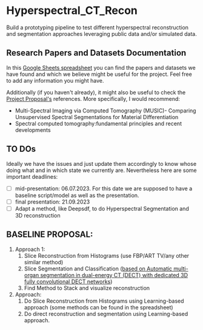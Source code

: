 # Hyperspectral_CT_Recon
Build a prototyping pipeline to test different hyperspectral reconstruction and segmentation approaches leveraging public data and/or simulated data. 

## Research Papers and Datasets Documentation

In this [Google Sheets spreadsheet](https://docs.google.com/spreadsheets/d/1jJbZ0b8knY3XQfHnoKXy_cuw0ZG5uWUUDZ_9mqVxh0Y/edit#gid=0) you can find the papers and datasets we have found and which we believe might be useful for the project. Feel free to add any information you might have.

Additionally (if you haven't already), it might also be useful to check the [Project Proposal's](https://wiki.tum.de/display/mlmi/MLMI+Summer+2023?preview=/1375273096/1474757233/MLMI_Proposal_Hyperspectral%20CT%20Reconstruction.pdf) references. More specifically, I would recommend:
- Multi-Spectral Imaging via Computed Tomography (MUSIC)- Comparing Unsupervised Spectral Segmentations for Material Differentiation
- Spectral computed tomography:fundamental principles and recent developments

## TO DOs
Ideally we have the issues and just update them accordingly to know whose doing what and in which state we currently are.
Nevertheless here are some important deadlines:
- [ ] mid-presentation: 06.07.2023. For this date we are supposed to have a baseline script/model as well as the presentation.
- [ ] final presentation: 21.09.2023
- [ ] Adapt a method, like Deepsdf, to do Hyperspectral Segmentation and 3D reconstruction

## BASELINE PROPOSAL:
1. Approach 1:
    1. Slice Reconstruction from Histograms (use FBP/ART TV/any other similar method)
    2. Slice Segmentation and Classification ([based on Automatic multi-organ segmentation in dual-energy CT (DECT) with dedicated 3D fully convolutional DECT networks](https://aapm.onlinelibrary.wiley.com/doi/full/10.1002/mp.13950?af=R))
    3. Find Method to Stack and visualize reconstruction
2. Approach:
    1. Do Slice Reconstruction from Histograms using Learning-based approach (some methods can be found in the spreadsheet)
    2. Do direct reconstruction and segmentation using Learning-based approach.
